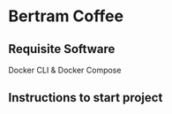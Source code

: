 # Bertram Coffee 

## Requisite Software

Docker CLI & Docker Compose

## Instructions to start project

